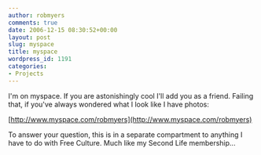 ```yaml
---
author: robmyers
comments: true
date: 2006-12-15 08:30:52+00:00
layout: post
slug: myspace
title: myspace
wordpress_id: 1191
categories:
- Projects
---
```


I'm on myspace. If you are astonishingly cool I'll add you as a friend. Failing that, if you've always wondered what I look like I have photos:  
  
[http://www.myspace.com/robmyers](http://www.myspace.com/robmyers)  
  
To answer your question, this is in a separate compartment to anything I have to do with Free Culture. Much like my Second Life membership...  


